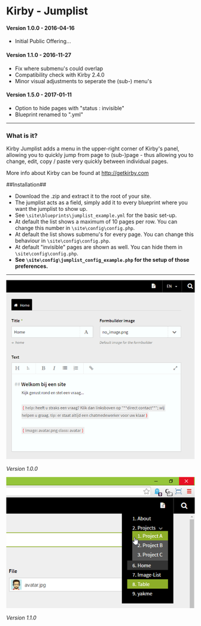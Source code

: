# Kirby - Jumplist

#### Version 1.0.0 - 2016-04-16
- Initial Public Offering...

#### Version 1.1.0 - 2016-11-27
- Fix where submenu's could overlap
- Compatibility check with Kirby 2.4.0
- Minor visual adjustments to seperate the (sub-) menu's

#### Version 1.5.0 - 2017-01-11
- Option to hide pages with "status : invisible"
- Blueprint renamed to ".yml"

****

### What is it?

Kirby Jumplist adds a menu in the upper-right corner of Kirby's panel, allowing you to quickly jump from page to (sub-)page - thus allowing you to change, edit, copy / paste very quickly between individual pages.

More info about Kirby can be found at http://getkirby.com

##Installation##

- Download the .zip and extract it to the root of your site.
- The jumplist acts as a field, simply add it to every blueprint where you want the jumplist to show up.
- See ```\site\blueprints\jumplist_example.yml``` for the basic set-up.
- At default the list shows a maximum of 10 pages per row. You can change this number in ```\site\config\config.php```.
- At default the list shows submenu's for every page. You can change this behaviour in ```\site\config\config.php```.
- At default "invisible" pages are shown as well. You can hide them in ```\site\config\config.php```.
- **See ```\site\config\jumplist_config_example.php``` for the setup of those preferences.**

****

![Kirby - Jumplist](kirby-jumplist.gif "Kirby - Jumplist")

*Version 1.0.0*

![Kirby - Jumplist](kirby-jumplist.png "Kirby - Jumplist")

*Version 1.1.0*